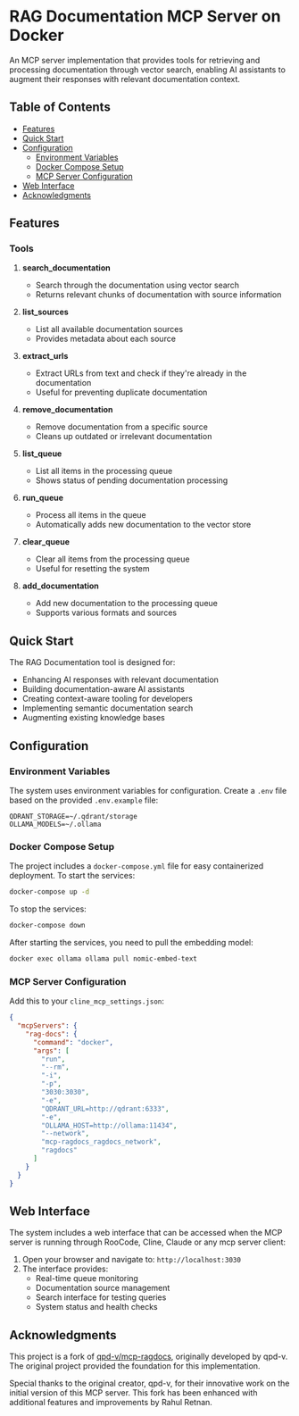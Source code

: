 # RAG Documentation MCP Server on Docker

An MCP server implementation that provides tools for retrieving and processing documentation through vector search, enabling AI assistants to augment their responses with relevant documentation context.

## Table of Contents

- [Features](#features)
- [Quick Start](#quick-start)
- [Configuration](#configuration)
  - [Environment Variables](#environment-variables)
  - [Docker Compose Setup](#docker-compose-setup)
  - [MCP Server Configuration](#mcp-server-configuration)
- [Web Interface](#web-interface)
- [Acknowledgments](#acknowledgments)

## Features

### Tools

1. **search_documentation**

   - Search through the documentation using vector search
   - Returns relevant chunks of documentation with source information

2. **list_sources**

   - List all available documentation sources
   - Provides metadata about each source

3. **extract_urls**

   - Extract URLs from text and check if they're already in the documentation
   - Useful for preventing duplicate documentation

4. **remove_documentation**

   - Remove documentation from a specific source
   - Cleans up outdated or irrelevant documentation

5. **list_queue**

   - List all items in the processing queue
   - Shows status of pending documentation processing

6. **run_queue**

   - Process all items in the queue
   - Automatically adds new documentation to the vector store

7. **clear_queue**

   - Clear all items from the processing queue
   - Useful for resetting the system

8. **add_documentation**
   - Add new documentation to the processing queue
   - Supports various formats and sources

## Quick Start

The RAG Documentation tool is designed for:

- Enhancing AI responses with relevant documentation
- Building documentation-aware AI assistants
- Creating context-aware tooling for developers
- Implementing semantic documentation search
- Augmenting existing knowledge bases

## Configuration

### Environment Variables

The system uses environment variables for configuration. Create a `.env` file based on the provided `.env.example` file:

```
QDRANT_STORAGE=~/.qdrant/storage
OLLAMA_MODELS=~/.ollama
```

### Docker Compose Setup

The project includes a `docker-compose.yml` file for easy containerized deployment. To start the services:

```bash
docker-compose up -d
```

To stop the services:

```bash
docker-compose down
```

After starting the services, you need to pull the embedding model:

```bash
docker exec ollama ollama pull nomic-embed-text
```

### MCP Server Configuration

Add this to your `cline_mcp_settings.json`:

```json
{
  "mcpServers": {
    "rag-docs": {
      "command": "docker",
      "args": [
        "run",
        "--rm",
        "-i",
        "-p",
        "3030:3030",
        "-e",
        "QDRANT_URL=http://qdrant:6333",
        "-e",
        "OLLAMA_HOST=http://ollama:11434",
        "--network",
        "mcp-ragdocs_ragdocs_network",
        "ragdocs"
      ]
    }
  }
}
```

## Web Interface

The system includes a web interface that can be accessed when the MCP server is running through RooCode, Cline, Claude or any mcp server client:

1. Open your browser and navigate to: `http://localhost:3030`
2. The interface provides:
   - Real-time queue monitoring
   - Documentation source management
   - Search interface for testing queries
   - System status and health checks

## Acknowledgments

This project is a fork of [qpd-v/mcp-ragdocs](https://github.com/qpd-v/mcp-ragdocs), originally developed by qpd-v. The original project provided the foundation for this implementation.

Special thanks to the original creator, qpd-v, for their innovative work on the initial version of this MCP server. This fork has been enhanced with additional features and improvements by Rahul Retnan.
